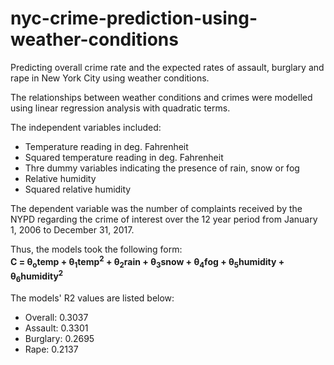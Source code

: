 # nyc-crime-prediction-using-weather-conditions
Predicting overall crime rate and the expected rates of assault, burglary and rape in New York City using weather conditions.

The relationships between weather conditions and crimes were modelled using linear regression analysis with quadratic terms.  

The independent variables included:  
- Temperature reading in deg. Fahrenheit  
- Squared temperature reading in deg. Fahrenheit  
- Thre dummy variables indicating the presence of rain, snow or fog  
- Relative humidity  
- Squared relative humidity  

The dependent variable was the number of complaints received by the NYPD regarding the crime of interest over the 12 year period from January 1, 2006 to December 31, 2017.  

Thus, the models took the following form:  
**C = &theta;<sub>o</sub>temp + &theta;<sub>1</sub>temp<sup>2</sup> + &theta;<sub>2</sub>rain + &theta;<sub>3</sub>snow + &theta;<sub>4</sub>fog + &theta;<sub>5</sub>humidity + &theta;<sub>6</sub>humidity<sup>2</sup>**  

The models' R2 values are listed below:  
- Overall: 0.3037  
- Assault: 0.3301  
- Burglary: 0.2695  
- Rape: 0.2137  
